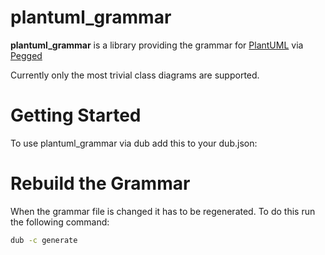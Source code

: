 # plantuml_grammar

**plantuml_grammar** is a library providing the grammar for
[PlantUML](http://plantuml.com/) via
[Pegged](https://github.com/PhilippeSigaud/Pegged)

Currently only the most trivial class diagrams are supported.

# Getting Started

To use plantuml_grammar via dub add this to your dub.json:

# Rebuild the Grammar

When the grammar file is changed it has to be regenerated. To do this run the
following command:
```sh
dub -c generate
```
